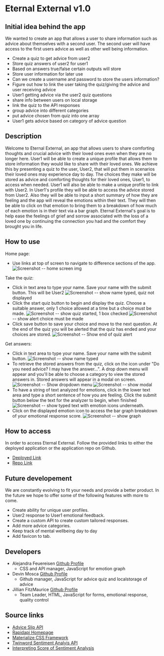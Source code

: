 # Eternal External v1.0

## Initial idea behind the app 

We wanted to create an app that allows a user to share information such as advice about themselves with a second user. The second user will have access to the first users advice as well as other well being information. 

- Create a quiz to get advice from user2
- Store quiz answers of user2 for user1 
- Based on answers true/false certain outputs will store
- Store user information for later use
- Can we create a username and password to store the users information? 
- Figure out how to link the user taking the quiz/giving the advice and user receiving advice 
- User1 getting advice via the user2 quiz questions 
- share info between users on local storage
- link the quiz to the API responses 
- group advice into different categories 
- put advice chosen from quiz into one array 
- User1 gets advice based on category of advice question 

## Description

Welcome to Eternal External, an app that allows users to share comforting thoughts and crucial advice with their loved ones even when they are no longer here. User1 will be able to create a unique profile that allows them to store information they would like to share with their loved ones. We achieve this by presenting a quiz to the user, User2, that will put them in scenarios their loved ones may experience day to day. The choices they make will be stored as advice and comforting thoughts for their loved ones, User1, to access when needed. User1 will also be able to make a unique profile to link with User2. In User1's profile they will be able to access the advice stored from User2. Also they will be able to input a short summary of how they are feeling and the app will reveal the emotions within their text. They will then be able to click on that emotion to bring them to a breakdown of how much of each emotion is in their text via a bar graph. Eternal External's goal is to help ease the feelings of grief and sorrow associated with the loss of a loved one by continuing the connection you had and the comfort they brought you in life. 

## How to use 

Home page:
- Use links at top of screen to navigate to difference sections of the app.
![Screenshot]() -- home screen img

Take the quiz:
- Click in text area to type your name. Save your name with the submit button. This will be User2
![Screenshot]() -- show name typed, quiz not displayed
- Click the start quiz button to begin and display the quiz. Choose a suitable answer, only 1 choice allowed at a time but a choice must be made. 
![Screenshot]() -- show quiz started, 1 box checked
![Screenshot]() -- show alert choice must be made
- Click save button to save your choice and move to the next question. At the end of the quiz you will be alerted that the quiz has ended and your choices are stored. 
![Screenshot]() -- Show end of quiz alert

Get answers:
- Click in text area to type your name. Save your name with the submit button.
![Screenshot]() -- show name typed
- To retrieve the stored answers from the quiz, click on the icon under "Do you need advice? I may have the answer...". A drop down menu will appear and you'll be able to choose a category to view the stored answers in. Stored answers will appear in a modal on screen.
![Screenshot]() -- Show dropdown menu
![Screenshot]() -- show modal
- To have a string of text analyzed for emotions, click in the lower text area and type a short sentence of how you are feeling. Click the submit button below the text for the analyzer to begin, when finished 
![Screenshot]() -- show typed text with emotion icons underneath.
- Click on the displayed emotion icon to access the bar graph breakdown of your emotional response score.
![Screenshot]() -- show graph

## How to access
In order to access Eternal External. Follow the provided links to either the deployed application or the application repo on Github.

- [Deployed Link](https://dmosca2021.github.io/adj_project1/)
- [Repo Link](https://github.com/DMosca2021/adj_project1)

## Future developement

We are constantly evolving to fit your needs and provide a better product. In the future we hope to offer some of the following features with more to come.

- Create ability for unique user profiles.
- User2 response to User1 emotional feedback.
- Create a custom API to create custom tailored responses.
- Add more advice categories.
- Keep track of mental wellbeing day to day
- Add favicon to tab.

## Developers

- Alejandra Feuereisen [Github Profile](https://github.com/afeuerei14)
    - CSS and API manager, JavaScript for emotion graph
- Devin Mosca [Github Profile](https://github.com/DMosca2021)
    - Github manager, JavaScript for advice quiz and localstorage of advice
- Jillian FitzMaurice [Github Profile](https://github.com/jilliankayworks)
    - Team Leader, HTML, JavaScript for forms, emotional response, quality control

## Source links 

- [Advice Slip API](https://api.adviceslip.com/#endpoint-search)
- [Rapidapi Homepage](https://rapidapi.com/)
- [Materialize CSS Framework](https://materializecss.com/)
- [Twinword Sentiment Analyis API](https://www.twinword.com/)
- [Interpreting Score of Sentiment Analysis](https://www.twinword.com/blog/interpreting-the-score-and-ratio-of-sentiment/)
